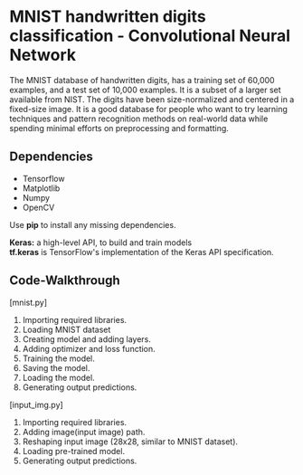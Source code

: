 <h1>MNIST handwritten digits classification - Convolutional Neural Network</h1>

The MNIST database of handwritten digits, has a training set of 60,000 examples, and a test set of 10,000 examples. It is a subset of a larger set available from NIST. The digits have been size-normalized and centered in a fixed-size image.
It is a good database for people who want to try learning techniques and pattern recognition methods on real-world data while spending minimal efforts on preprocessing and formatting.

<h2>Dependencies</h2>
<ul>
  <li>Tensorflow</li>
  <li>Matplotlib</li>
  <li>Numpy</li>
  <li>OpenCV</li>
</ul>

  Use <b>pip</b> to install any missing dependencies.

 <b>Keras:</b> a high-level API, to build and train models<br/>
 <b>tf.keras</b> is TensorFlow's implementation of the Keras API specification.
 
 <h2>Code-Walkthrough</h2>
 
 [mnist.py]
 1. Importing required libraries.
 2. Loading MNIST dataset
 3. Creating model and adding layers.
 4. Adding optimizer and loss function.
 5. Training the model.
 6. Saving the model.
 7. Loading the model.
 8. Generating output predictions.
 
 [input_img.py]
 1. Importing required libraries.
 2. Adding image(input image) path.
 3. Reshaping input image (28x28, similar to MNIST dataset).
 4. Loading pre-trained model.
 5. Generating output predictions.
